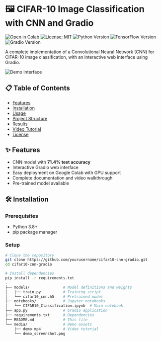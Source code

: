 # 🖼️ CIFAR-10 Image Classification with CNN and Gradio

[![Open in Colab]([https://colab.research.google.com/assets/colab-badge.svg)](https://colab.research.google.com/github/yourusername/cifar10-cnn-gradio/blob/main/notebooks/CIFAR10_Classification.ipynb](https://colab.research.google.com/drive/1LZsCh4P3ME7HgWvs1gkReoTKqlgvEk1a#scrollTo=LsZ7nhMgv9X1))
[![License: MIT](https://img.shields.io/badge/License-MIT-yellow.svg)](https://opensource.org/licenses/MIT)
![Python Version](https://img.shields.io/badge/Python-3.8%2B-blue)
![TensorFlow Version](https://img.shields.io/badge/TensorFlow-2.8%2B-orange)
![Gradio Version](https://img.shields.io/badge/Gradio-3.0%2B-green)

A complete implementation of a Convolutional Neural Network (CNN) for CIFAR-10 image classification, with an interactive web interface using Gradio.

![Demo Interface](media/demo_screenshot.png)

## 📋 Table of Contents
- [Features](#-features)
- [Installation](#-installation)
- [Usage](#-usage)
- [Project Structure](#-project-structure)
- [Results](#-results)
- [Video Tutorial](#-video-tutorial)
- [License](#-license)

## ✨ Features
- CNN model with **71.4% test accuracy**
- Interactive Gradio web interface
- Easy deployment on Google Colab with GPU support
- Complete documentation and video walkthrough
- Pre-trained model available

## 🛠 Installation

### Prerequisites
- Python 3.8+
- pip package manager

### Setup
```bash
# Clone the repository
git clone https://github.com/yourusername/cifar10-cnn-gradio.git
cd cifar10-cnn-gradio

# Install dependencies
pip install -r requirements.txt
.
├── models/               # Model definitions and weights
│   ├── train.py          # Training script
│   └── cifar10_cnn.h5    # Pretrained model
├── notebooks/            # Jupyter notebooks
│   └── CIFAR10_Classification.ipynb  # Main notebook
├── app.py                # Gradio application
├── requirements.txt      # Dependencies
├── README.md             # This file
└── media/                # Demo assets
    ├── demo.mp4          # Video tutorial
    └── demo_screenshot.png
